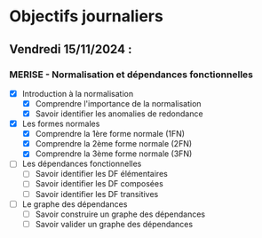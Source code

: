 # Objectifs journaliers

## Vendredi 15/11/2024 :

### MERISE - Normalisation et dépendances fonctionnelles

- [X] Introduction à la normalisation
  - [X] Comprendre l'importance de la normalisation
  - [X] Savoir identifier les anomalies de redondance

- [X] Les formes normales
  - [X] Comprendre la 1ère forme normale (1FN)
  - [X] Comprendre la 2ème forme normale (2FN)
  - [X] Comprendre la 3ème forme normale (3FN)

- [ ] Les dépendances fonctionnelles
  - [ ] Savoir identifier les DF élémentaires
  - [ ] Savoir identifier les DF composées
  - [ ] Savoir identifier les DF transitives

- [ ] Le graphe des dépendances
  - [ ] Savoir construire un graphe des dépendances
  - [ ] Savoir valider un graphe des dépendances
